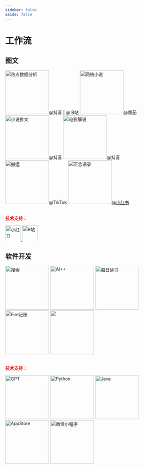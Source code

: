 ```yaml
---
sidebar: false
aside: false
---
```


# 工作流



## 图文

<tr>
       <td><img src="https://img.88icon.com/download/jpg/201912/f30fce1adf899dcc0b488bff7138049a.jpg!ys" alt="热点数据分析" width="140"/>@抖音 | @ B站</td>
       <tr>
       <td><img src="https://img2.baidu.com/it/u=2672582642,1969581453&fm=253&fmt=auto&app=138&f=PNG?w=243&h=243" width="140" alt="网络小说"/>@番茄</td>
       <td><img src="https://file1.qudonghua.com/2023/09/08/64fb3d3664822.png" alt="小说推文" width="140"/>@抖音</td>
       <td><img src="https://img2.baidu.com/it/u=1810373623,1699574427&fm=253&fmt=auto&app=138&f=JPEG?w=545&h=500" width="140" alt="电影解说"/>@抖音</td>
       <td><img src="https://logo.nuanque.com/wp-content/uploads/2021/12/20211212230431-61b67fffeb805.jpg" alt="搬运" width="140"/>@TikTok</td>
</tr>
</tr>

<tr>
       <td><a href="./正念语录/"><img src="https://photo.16pic.com/00/79/62/16pic_7962870_b.jpg" alt="正念语录" width="140"/></a><a href="./正念语录/">@小红书</a></td>
</tr>


<div>&nbsp</div>

<strong style="color: red;">技术支持：</strong>
<tr >
       <td  style=" border: 1px solid transparent;padding-left: 30px;padding-right: 5px;">
              <a href="./技术支持/redbook">
                    <img src="/flow/redbook.png"  
                    width="50" alt="小红书"/> 
              </a>
       </td>
       <td  style=" border: 1px solid transparent;padding-left: 5px;padding-right: 5px;">
              <a href="./技术支持/bilibili">
                    <img src="/flow/bilibili.png" 
                    width="50" alt="B站"/> 
              </a>
       </td>
</tr>


## 软件开发

<tr>
       <td><img src="https://img1.baidu.com/it/u=1368960909,2907825365&fm=253&fmt=auto&app=138&f=JPEG?w=500&h=500" width="140" alt="搜索"/></td>
       <td><img src="https://trademark.zbjimg.com/pattern-prod/20190111/image_5/35316425.jpg "  alt="AI++" width="140"/></td>
       <td><img src="https://books.apple.com/assets/images/knowledge-graph/books.png" width="140" alt="每日读书" /></td>
      <td><img src="https://www.cioinsight.com.cn/uploads/images/ico/2022/0411/1649661474677515.png" width="140" alt="Fire记账" /></td>
      <td><img src="https://img.ixintu.com/download/jpg/20200714/20602bbbf3ec317b6b4fcc774cf49569_512_512.jpg!con" width="140"/></td>
</tr>


<div>&nbsp</div>

<strong style="color: red;">技术支持：</strong>

<tr>
       <td><img src="https://logos-world.net/wp-content/uploads/2023/02/ChatGPT-Logo.png" width="140" alt="GPT"/></td>
       <td><img src="/develop/python.png" alt="Python"  width="140"/></td>
       <td><img src="https://pic4.zhimg.com/v2-2712e84cc3452fc2df389c8a531c1b28_1440w.jpg?source=172ae18b" alt="Java" width="140"/></td>
       <td><img src="https://1000logos.net/wp-content/uploads/2020/08/App-Store-Logo-2013.png" width="140" alt="AppStore"/></td>
       <td><img src="https://www.zhonweb.com/up_file/2022/05/4.jpg" width="140" alt="微信小程序"/></td>
</tr>


<!--


<tr>
       <td><img src="https://encrypted-tbn0.gstatic.com/images?q=tbn:ANd9GcQstkCdgWXj_9Xe-tm_h5fkcjWXj2LlX8NepQ&s" alt="知乎" width="140"/>@知乎</td>
       <td><img src="https://img1.baidu.com/it/u=3326050576,2360646590&fm=253&fmt=auto&app=138&f=JPEG?w=500&h=500" alt="杭州周报" width="140"/>@公众号</td>
</tr>

       <td><img src="https://pp.myapp.com/ma_icon/0/icon_54121893_1723706854/256" width="140" alt="游戏代练" /></td>
        <td><img src="https://youxiandai.cn/d/file/p/2021/07-15/12/0715120709o5e3u3t2rahpng.png" width="140" alt="远程工作" /></td>
        <td><img src="" width="140" alt="" /></td>
-->